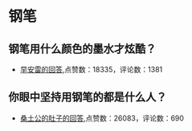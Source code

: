 #  钢笔 
## 钢笔用什么颜色的墨水才炫酷？
- [早安雷的回答](https://www.zhihu.com/question/26229120/answer/89828517),点赞数：18335，评论数：1381
## 你眼中坚持用钢笔的都是什么人？
- [桑土公的肚子的回答](https://www.zhihu.com/question/359289873/answer/924936259),点赞数：26083，评论数：690
